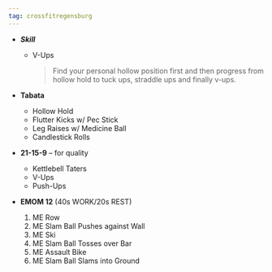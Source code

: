 ```yaml
---
tag: crossfitregensburg
---
```


- **_Skill_**

  - V-Ups

    > Find your personal hollow position first and then progress from hollow hold to tuck ups, straddle ups and finally v-ups.

- **Tabata**

  - Hollow Hold
  - Flutter Kicks w/ Pec Stick
  - Leg Raises w/ Medicine Ball
  - Candlestick Rolls

- **21-15-9** – for quality

  - Kettlebell Taters
  - V-Ups
  - Push-Ups

- **EMOM 12** (40s WORK/20s REST)

  1. ME Row
  2. ME Slam Ball Pushes against Wall
  3. ME Ski
  4. ME Slam Ball Tosses over Bar
  5. ME Assault Bike
  6. ME Slam Ball Slams into Ground
